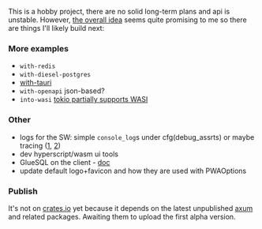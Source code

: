 This is a hobby project, there are no solid long-term plans and api is unstable. However, [the overall idea](https://prest.blog/motivation) seems quite promising to me so there are things I'll likely build next:

### More examples
- `with-redis`
- `with-diesel-postgres`
- [with-tauri](https://beta.tauri.app/)
- `with-openapi` json-based?
- `into-wasi` [tokio partially supports WASI](https://docs.rs/tokio/latest/tokio/#wasm-support)

### Other
- logs for the SW: simple `console_log`s under cfg(debug_assrts) or maybe tracing ([1](https://github.com/old-storyai/tracing-wasm), [2](https://docs.rs/tracing-chrome/latest/tracing_chrome/))
- dev hyperscript/wasm ui tools
- GlueSQL on the client - [doc](https://gluesql.org/docs/0.14/getting-started/javascript-web)
- update default logo+favicon and how they are used with PWAOptions

### Publish
It's not on [crates.io](https://crates.io/crates/prest) yet because it depends on the latest unpublished [axum](https://github.com/tokio-rs/axum) and related packages. Awaiting them to upload the first alpha version.
